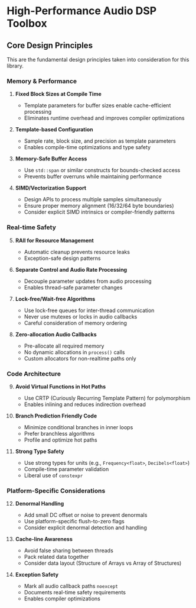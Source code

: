 # High-Performance Audio DSP Toolbox

## Core Design Principles

This are the fundamental design principles taken into consideration for this library.

### Memory & Performance

1. **Fixed Block Sizes at Compile Time**
   - Template parameters for buffer sizes enable cache-efficient processing
   - Eliminates runtime overhead and improves compiler optimizations

2. **Template-based Configuration**
   - Sample rate, block size, and precision as template parameters
   - Enables compile-time optimizations and type safety

3. **Memory-Safe Buffer Access**
   - Use `std::span` or similar constructs for bounds-checked access
   - Prevents buffer overruns while maintaining performance

4. **SIMD/Vectorization Support**
   - Design APIs to process multiple samples simultaneously
   - Ensure proper memory alignment (16/32/64 byte boundaries)
   - Consider explicit SIMD intrinsics or compiler-friendly patterns

### Real-time Safety

5. **RAII for Resource Management**
   - Automatic cleanup prevents resource leaks
   - Exception-safe design patterns

6. **Separate Control and Audio Rate Processing**
   - Decouple parameter updates from audio processing
   - Enables thread-safe parameter changes

7. **Lock-free/Wait-free Algorithms**
   - Use lock-free queues for inter-thread communication
   - Never use mutexes or locks in audio callbacks
   - Careful consideration of memory ordering

8. **Zero-allocation Audio Callbacks**
   - Pre-allocate all required memory
   - No dynamic allocations in `process()` calls
   - Custom allocators for non-realtime paths only

### Code Architecture

9. **Avoid Virtual Functions in Hot Paths**
   - Use CRTP (Curiously Recurring Template Pattern) for polymorphism
   - Enables inlining and reduces indirection overhead

10. **Branch Prediction Friendly Code**
    - Minimize conditional branches in inner loops
    - Prefer branchless algorithms
    - Profile and optimize hot paths

11. **Strong Type Safety**
    - Use strong types for units (e.g., `Frequency<float>`, `Decibels<float>`)
    - Compile-time parameter validation
    - Liberal use of `constexpr`

### Platform-Specific Considerations

12. **Denormal Handling**
    - Add small DC offset or noise to prevent denormals
    - Use platform-specific flush-to-zero flags
    - Consider explicit denormal detection and handling

13. **Cache-line Awareness**
    - Avoid false sharing between threads
    - Pack related data together
    - Consider data layout (Structure of Arrays vs Array of Structures)

14. **Exception Safety**
    - Mark all audio callback paths `noexcept`
    - Documents real-time safety requirements
    - Enables compiler optimizations